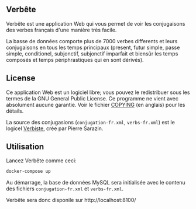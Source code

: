 ## Verbête

Verbête est une application Web qui vous permet de voir les conjugaisons des verbes français d'une manière très facile. 

La basse de données comporte plus de 7000 verbes differents et leurs conjugaisons en tous les temps principaux (present, futur simple, passe simple, conditionel, subjonctif, subjonctif imparfait et biensûr les temps composés et temps périphrastiques qui en sont dérivés).               

##  License

Ce application Web est un logiciel libre; vous pouvez le redistribuer sous les termes de la GNU General Public License. Ce programme ne vient avec absolument aucune garantie. Voir le fichier [COPYING](./COPYING) (en anglais) pour les détails.

La source des conjugasions (`conjugation-fr.xml`, `verbs-fr.xml`) est le logicel [Verbiste](http://sarrazip.com/dev/verbiste.html), crée par Pierre Sarazin.

## Utilisation

Lancez Verbête comme ceci:

```bash
docker-compose up
```

Au démarrage, la base de données MySQL sera initialisée avec le contenu des fichiers `conjugation-fr.xml` et `verbs-fr.xml`.

Verbête sera donc disponile sur http://localhost:8100/
